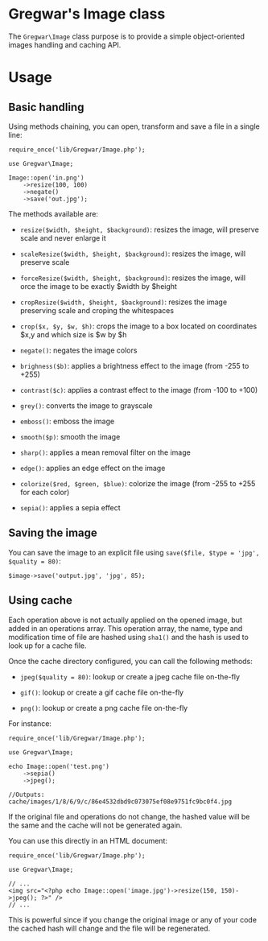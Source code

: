 Gregwar's Image class
=====================

The `Gregwar\Image` class purpose is to provide a simple object-oriented images handling and caching API.

Usage
=====

Basic handling
--------------

Using methods chaining, you can open, transform and save a file in a single line:

    require_once('lib/Gregwar/Image.php');

    use Gregwar\Image;

    Image::open('in.png')
        ->resize(100, 100)
        ->negate()
        ->save('out.jpg');

The methods available are:

* `resize($width, $height, $background)`: resizes the image, will preserve scale and never 
   enlarge it

* `scaleResize($width, $height, $background)`: resizes the image, will preserve scale

* `forceResize($width, $height, $background)`: resizes the image, will orce the image to 
   be exactly $width by $height

* `cropResize($width, $height, $background)`: resizes the image preserving scale and croping
  the whitespaces

* `crop($x, $y, $w, $h)`: crops the image to a box located on coordinates $x,y and
   which size is $w by $h

* `negate()`: negates the image colors

* `brighness($b)`: applies a brightness effect to the image (from -255 to +255)

* `contrast($c)`: applies a contrast effect to the image (from -100 to +100)

* `grey()`: converts the image to grayscale

* `emboss()`: emboss the image

* `smooth($p)`: smooth the image

* `sharp()`: applies a mean removal filter on the image

* `edge()`: applies an edge effect on the image

* `colorize($red, $green, $blue)`: colorize the image (from -255 to +255 for each color)

* `sepia()`: applies a sepia effect

Saving the image
----------------

You can save the image to an explicit file using `save($file, $type = 'jpg', $quality = 80)`:

    $image->save('output.jpg', 'jpg', 85);

Using cache
-----------

Each operation above is not actually applied on the opened image, but added in an operations
array. This operation array, the name, type and modification time of file are hashed using
`sha1()` and the hash is used to look up for a cache file.

Once the cache directory configured, you can call the following methods:

* `jpeg($quality = 80)`: lookup or create a jpeg cache file on-the-fly

* `gif()`: lookup or create a gif cache file on-the-fly

* `png()`: lookup or create a png cache file on-the-fly

For instance:

    require_once('lib/Gregwar/Image.php');

    use Gregwar\Image;

    echo Image::open('test.png')
        ->sepia()
        ->jpeg();

    //Outputs: cache/images/1/8/6/9/c/86e4532dbd9c073075ef08e9751fc9bc0f4.jpg

If the original file and operations do not change, the hashed value will be the same and the
cache will not be generated again.

You can use this directly in an HTML document:

    
    require_once('lib/Gregwar/Image.php');

    use Gregwar\Image;

    // ...
    <img src="<?php echo Image::open('image.jpg')->resize(150, 150)->jpeg(); ?>" />
    // ...

This is powerful since if you change the original image or any of your code the cached hash
will change and the file will be regenerated. 

